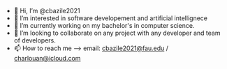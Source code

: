- 👋 Hi, I’m @cbazile2021
- 👀 I’m interested in software developement and artificial intellignece
- 🌱 I’m currently working on my bachelor's in computer science.
- 💞️ I’m looking to collaborate on any project with any developer and team of developers.
- 📫 How to reach me --> email: cbazile2021@fau.edu / charlouan@icloud.com

<!---
cbazile2021/cbazile2021 is a ✨ special ✨ repository because its `README.md` (this file) appears on your GitHub profile.
You can click the Preview link to take a look at your changes.
--->
